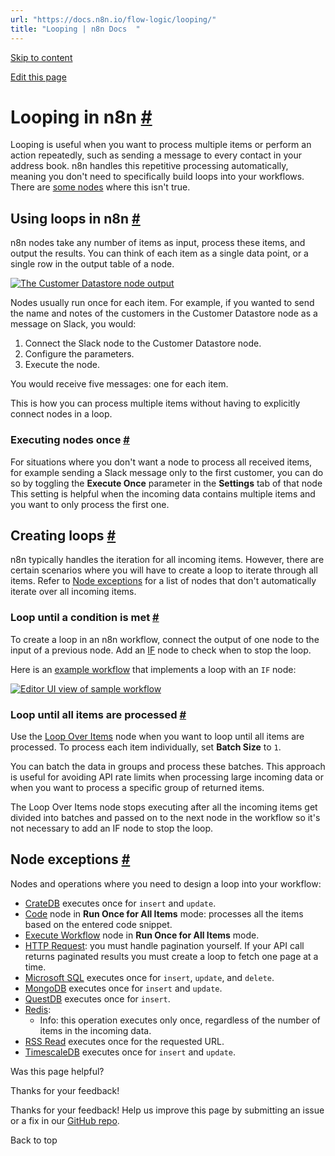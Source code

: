 ```yaml
---
url: "https://docs.n8n.io/flow-logic/looping/"
title: "Looping | n8n Docs  "
---
```


[Skip to content](https://docs.n8n.io/flow-logic/looping/#looping-in-n8n)

[Edit this page](https://github.com/n8n-io/n8n-docs/edit/main/docs/flow-logic/looping.md "Edit this page")

# Looping in n8n [\#](https://docs.n8n.io/flow-logic/looping/\#looping-in-n8n "Permanent link")

Looping is useful when you want to process multiple items or perform an action repeatedly, such as sending a message to every contact in your address book. n8n handles this repetitive processing automatically, meaning you don't need to specifically build loops into your workflows. There are [some nodes](https://docs.n8n.io/flow-logic/looping/#node-exceptions) where this isn't true.

## Using loops in n8n [\#](https://docs.n8n.io/flow-logic/looping/\#using-loops-in-n8n "Permanent link")

n8n nodes take any number of items as input, process these items, and output the results. You can think of each item as a single data point, or a single row in the output table of a node.

[![The Customer Datastore node output](https://docs.n8n.io/_images/flow-logic/looping/customer_datastore_node.png)](https://docs.n8n.io/_images/flow-logic/looping/customer_datastore_node.png)

Nodes usually run once for each item. For example, if you wanted to send the name and notes of the customers in the Customer Datastore node as a message on Slack, you would:

1. Connect the Slack node to the Customer Datastore node.
2. Configure the parameters.
3. Execute the node.

You would receive five messages: one for each item.

This is how you can process multiple items without having to explicitly connect nodes in a loop.

### Executing nodes once [\#](https://docs.n8n.io/flow-logic/looping/\#executing-nodes-once "Permanent link")

For situations where you don't want a node to process all received items, for example sending a Slack message only to the first customer, you can do so by toggling the **Execute Once** parameter in the **Settings** tab of that node This setting is helpful when the incoming data contains multiple items and you want to only process the first one.

## Creating loops [\#](https://docs.n8n.io/flow-logic/looping/\#creating-loops "Permanent link")

n8n typically handles the iteration for all incoming items. However, there are certain scenarios where you will have to create a loop to iterate through all items. Refer to [Node exceptions](https://docs.n8n.io/flow-logic/looping/#node-exceptions) for a list of nodes that don't automatically iterate over all incoming items.

### Loop until a condition is met [\#](https://docs.n8n.io/flow-logic/looping/\#loop-until-a-condition-is-met "Permanent link")

To create a loop in an n8n workflow, connect the output of one node to the input of a previous node. Add an [IF](https://docs.n8n.io/integrations/builtin/core-nodes/n8n-nodes-base.if/) node to check when to stop the loop.

Here is an [example workflow](https://n8n.io/workflows/1130) that implements a loop with an `IF` node:

[![Editor UI view of sample workflow](https://docs.n8n.io/_images/flow-logic/looping/example_workflow.png)](https://docs.n8n.io/_images/flow-logic/looping/example_workflow.png)

### Loop until all items are processed [\#](https://docs.n8n.io/flow-logic/looping/\#loop-until-all-items-are-processed "Permanent link")

Use the [Loop Over Items](https://docs.n8n.io/integrations/builtin/core-nodes/n8n-nodes-base.splitinbatches/) node when you want to loop until all items are processed. To process each item individually, set **Batch Size** to `1`.

You can batch the data in groups and process these batches. This approach is useful for avoiding API rate limits when processing large incoming data or when you want to process a specific group of returned items.

The Loop Over Items node stops executing after all the incoming items get divided into batches and passed on to the next node in the workflow so it's not necessary to add an IF node to stop the loop.

## Node exceptions [\#](https://docs.n8n.io/flow-logic/looping/\#node-exceptions "Permanent link")

Nodes and operations where you need to design a loop into your workflow:

- [CrateDB](https://docs.n8n.io/integrations/builtin/app-nodes/n8n-nodes-base.cratedb/) executes once for `insert` and `update`.
- [Code](https://docs.n8n.io/integrations/builtin/core-nodes/n8n-nodes-base.code/) node in **Run Once for All Items** mode: processes all the items based on the entered code snippet.
- [Execute Workflow](https://docs.n8n.io/integrations/builtin/core-nodes/n8n-nodes-base.executeworkflow/) node in **Run Once for All Items** mode.
- [HTTP Request](https://docs.n8n.io/integrations/builtin/core-nodes/n8n-nodes-base.httprequest/): you must handle pagination yourself. If your API call returns paginated results you must create a loop to fetch one page at a time.
- [Microsoft SQL](https://docs.n8n.io/integrations/builtin/app-nodes/n8n-nodes-base.microsoftsql/) executes once for `insert`, `update`, and `delete`.
- [MongoDB](https://docs.n8n.io/integrations/builtin/app-nodes/n8n-nodes-base.mongodb/) executes once for `insert` and `update`.
- [QuestDB](https://docs.n8n.io/integrations/builtin/app-nodes/n8n-nodes-base.questdb/) executes once for `insert`.
- [Redis](https://docs.n8n.io/integrations/builtin/app-nodes/n8n-nodes-base.redis/):
  - Info: this operation executes only once, regardless of the number of items in the incoming data.
- [RSS Read](https://docs.n8n.io/integrations/builtin/core-nodes/n8n-nodes-base.rssfeedread/) executes once for the requested URL.
- [TimescaleDB](https://docs.n8n.io/integrations/builtin/app-nodes/n8n-nodes-base.timescaledb/) executes once for `insert` and `update`.

Was this page helpful?






Thanks for your feedback!






Thanks for your feedback! Help us improve this page by submitting an issue or a fix in our [GitHub repo](https://github.com/n8n-io/n8n-docs).


Back to top